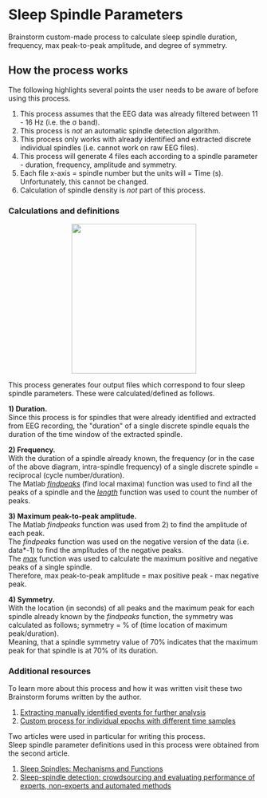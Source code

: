 # Sleep Spindle Parameters
Brainstorm custom-made process to calculate sleep spindle duration, frequency, max peak-to-peak amplitude, and degree of symmetry.

## How the process works
The following highlights several points the user needs to be aware of before using this process. 
1) This process assumes that the EEG data was already filtered between 11 - 16 Hz (i.e. the σ band).
2) This process is *not* an automatic spindle detection algorithm.
3) This process only works with already identified and extracted discrete individual spindles (i.e. cannot work on raw EEG files).
4) This process will generate 4 files each according to a spindle parameter - duration, frequency, amplitude and symmetry.
5) Each file x-axis = spindle number but the units will = Time (s). Unfortunately, this cannot be changed.
6) Calculation of spindle density is *not* part of this process. 

### Calculations and definitions
<p align="center">
  <img width="250" height="300" src="https://github.com/mcp0228/Brainstorm-Custom-Processes/assets/134780775/00408a54-a025-43e9-b459-eb63a070842e">
</p>

This process generates four output files which correspond to four sleep spindle parameters. These were calculated/defined as follows.

**1) Duration.**
<br>Since this process is for spindles that were already identified and extracted from EEG recording, the "duration" of a single discrete spindle equals the duration of the time window of the extracted spindle.

**2) Frequency.**
<br>With the duration of a spindle already known, the frequency (or in the case of the above diagram, intra-spindle frequency) of a single discrete spindle = reciprocal (cycle number/duration).
<br>The Matlab [*findpeaks*](https://au.mathworks.com/help/signal/ref/findpeaks.html) (find local maxima) function was used to find all the peaks of a spindle and the [*length*](https://au.mathworks.com/help/Matlab/ref/length.html) function was used to count the number of peaks.

**3) Maximum peak-to-peak amplitude.**
<br>The Matlab *findpeaks* function was used from 2) to find the amplitude of each peak.
<br>The *findpeaks* function was used on the negative version of the data (i.e. data*-1) to find the amplitudes of the negative peaks.
<br>The [*max*](https://au.mathworks.com/help/Matlab/ref/max.html) function was used to calculate the maximum positive and negative peaks of a single spindle. 
<br>Therefore, max peak-to-peak amplitude = max positive peak - max negative peak.

**4) Symmetry.**
<br>With the location (in seconds) of all peaks and the maximum peak for each spindle already known by the *findpeaks* function, the symmetry was calculated as follows; symmetry = % of (time location of maximum peak/duration). 
<br>Meaning, that a spindle symmetry value of 70% indicates that the maximum peak for that spindle is at 70% of its duration. 

### Additional resources
To learn more about this process and how it was written visit these two Brainstorm forums written by the author. 
1) [Extracting manually identified events for further analysis](https://neuroimage.usc.edu/forums/t/extracting-manually-identified-events-for-further-analysis/41841)
2) [Custom process for individual epochs with different time samples](https://neuroimage.usc.edu/forums/t/custom-process-for-individual-epochs-with-different-time-samples/42260)

Two articles were used in particular for writing this process.<br>Sleep spindle parameter definitions used in this process were obtained from the second article. 
1) [Sleep Spindles: Mechanisms and Functions](https://pubmed.ncbi.nlm.nih.gov/31804897/)
2) [Sleep-spindle detection: crowdsourcing and evaluating performance of experts, non-experts and automated methods](https://pubmed.ncbi.nlm.nih.gov/24562424/)
